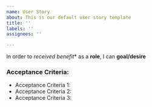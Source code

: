 ```yaml
---
name: User Story
about: This is our default user story template
title: ''
labels: ''
assignees: ''

---
```


In order to *received benefit** as a **role**, I can **goal/desire**

### Acceptance Criteria:
* Acceptance Criteria 1:
* Acceptance Criteria 2:
* Acceptance Criteria 3:
